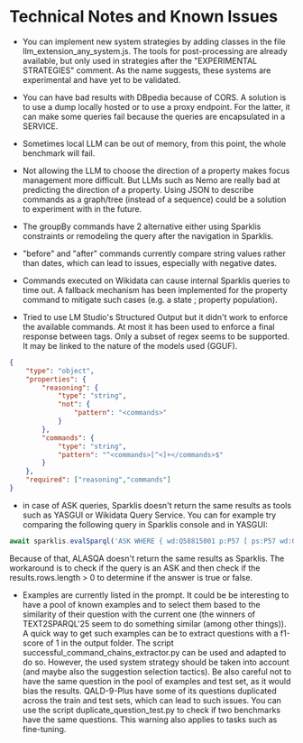 # Technical Notes and Known Issues

- You can implement new system strategies by adding classes in the file llm_extension_any_system.js. The tools for post-processing are already available, but only used in strategies after the "EXPERIMENTAL STRATEGIES" comment. As the name suggests, these systems are experimental and have yet to be validated.

- You can have bad results with DBpedia because of CORS.
A solution is to use a dump locally hosted or to use a proxy endpoint.
For the latter, it can make some queries fail because the queries are encapsulated in a SERVICE.

- Sometimes local LLM can be out of memory, from this point, the whole benchmark will fail.

- Not allowing the LLM to choose the direction of a property makes focus management more difficult. But LLMs such as Nemo are really bad at predicting the direction of a property. Using JSON to describe commands as a graph/tree (instead of a sequence) could be a solution to experiment with in the future.

- The groupBy commands have 2 alternative either using Sparklis constraints or remodeling the query after the navigation in Sparklis.

- "before" and "after" commands currently compare string values rather than dates, which can lead to issues, especially with negative dates.

- Commands executed on Wikidata can cause internal Sparklis queries to time out. A fallback mechanism has been implemented for the property command to mitigate such cases (e.g. a state ; property population).

- Tried to use LM Studio's Structured Output but it didn't work to enforce the available commands. At most it has been used to enforce a final response between <commands> tags. Only a subset of regex seems to be supported. It may be linked to the nature of the models used (GGUF).


```json
{
    "type": "object",
    "properties": {
        "reasoning": {
            "type": "string",
            "not": {
                "pattern": "<commands>"
            }
        },
        "commands": {
            "type": "string",
            "pattern": "^<commands>[^<]+</commands>$"
        }
    },
    "required": ["reasoning","commands"]
}
```

- in case of ASK queries, Sparklis doesn't return the same results as tools such as YASGUI or Wikidata Query Service. You can for example try comparing the following query in Sparklis console and in YASGUI:
```js
await sparklis.evalSparql('ASK WHERE { wd:Q58815001 p:P57 [ ps:P57 wd:Q2745616 ] . }')
```
Because of that, ALASQA doesn't return the same results as Sparklis. The workaround is to check if the query is an ASK and then check if the results.rows.length > 0 to determine if the answer is true or false.

- Examples are currently listed in the prompt. It could be be interesting to have a pool of known examples and to select them based to the similarity of their question with the current one (the winners of TEXT2SPARQL'25 seem to do something similar (among other things)). A quick way to get such examples can be to extract questions with a f1-score of 1 in the output folder. The script successful_command_chains_extractor.py can be used and adapted to do so. However, the used system strategy should be taken into account (and maybe also the suggestion selection tactics). Be also careful not to have the same question in the pool of examples and test set, as it would bias the results. QALD-9-Plus have some of its questions duplicated across the train and test sets, which can lead to such issues. You can use the script duplicate_question_test.py to check if two benchmarks have the same questions. This warning also applies to tasks such as fine-tuning.

